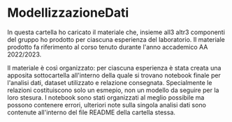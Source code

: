 # ModellizzazioneDati

In questa cartella ho caricato il materiale che, insieme all3 altr3 componenti del gruppo ho prodotto per ciascuna esperienza del laboratorio. 
Il materiale prodotto fa riferimento al corso tenuto durante l'anno accademico AA 2022/2023.

Il materiale è così organizzato: per ciascuna esperienza è stata creata una apposita sottocartella all'interno della quale si trovano notebook finale per l'analisi dati, dataset utilizzato e relazione consegnata.
Specialmente le relazioni costituiscono solo un esmepio, non un modello da seguire per la loro stesura.
I notebook sono stati organizzati al meglio possibile ma possono contenere errori, ulteriori note sulla singola analisi dati sono contenute all'interno del file README della cartella stessa.
